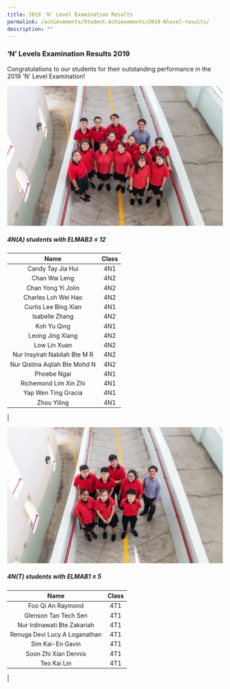 ```yaml
---
title: 2019 'N' Level Examination Results
permalink: /achievements/Student-Achievements/2019-Nlevel-results/
description: ""
---
```

### ‘N’ Levels Examination Results 2019

Congratulations to our students for their outstanding performance in the 2019 'N' Level Examination!

![](/images/2019NLevel-1024x664.jpg)

##### 4N(A) students with ELMAB3 ≤ 12

| Name | Class |
|:---:|:---:|
| Candy Tay Jia Hui | 4N1 |
| Chan Wai Leng | 4N2 |
| Chan Yong Yi Jolin | 4N2 |
| Charles Loh Wei Hao | 4N2 |
| Curtis Lee Bing Xian | 4N1 |
| Isabelle Zhang | 4N2 |
| Koh Yu Qing | 4N1 |
| Leong Jing Xiang | 4N2 |
| Low Lin Xuan | 4N2 |
| Nur Insyirah Nabilah Bte M R | 4N2 |
| Nur Qistina Aqilah Bte Mohd N | 4N2 |
| Phoebe Ngai | 4N1 |
| Richemond Lim Xin Zhi | 4N1 |
| Yap Wen Ting Gracia | 4N1 |
| Zhou Yiling | 4N1 |
|

![](/images/2019NTLevel-1024x643.jpg)

##### 4N(T) students with ELMAB1 ≤ 5

| Name | Class |
|:---:|:---:|
| Foo Qi An Raymond | 4T1 |
| Glenson Tan Tech Sen | 4T1 |
| Nur Irdinawati Bte Zakariah | 4T1 |
| Renuga Devi Lucy A Loganathan | 4T1 |
| Sim Kai-En Gavin | 4T1 |
| Soon Zhi Xian Dennis | 4T1 |
| Teo Kai Lin | 4T1 |
|